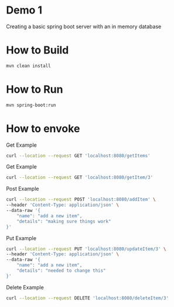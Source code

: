 # Demo 1

Creating a basic spring boot server with an in memory database

# How to Build

```bash
mvn clean install
```

# How to Run

```bash
mvn spring-boot:run
```

# How to envoke

Get Example

```bash
curl --location --request GET 'localhost:8080/getItems'
```

Get Example

```bash
curl --location --request GET 'localhost:8080/getItem/3'
```

Post Example

```bash
curl --location --request POST 'localhost:8080/addItem' \
--header 'Content-Type: application/json' \
--data-raw '{
    "name": "add a new item",
    "details": "making sure things work"
}'
```

Put Example

```bash
curl --location --request PUT 'localhost:8080/updateItem/3' \
--header 'Content-Type: application/json' \
--data-raw '{
    "name": "add a new item",
    "details": "needed to change this"
}'
```

Delete Example

```bash
curl --location --request DELETE 'localhost:8080/deleteItem/3'
```
